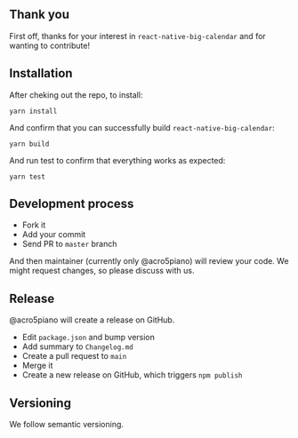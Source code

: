 ## Thank you

First off, thanks for your interest in `react-native-big-calendar` and for wanting to contribute!

## Installation

After cheking out the repo, to install:

```
yarn install
```

And confirm that you can successfully build `react-native-big-calendar`:

```
yarn build
```

And run test to confirm that everything works as expected:

```
yarn test
```

## Development process

- Fork it
- Add your commit
- Send PR to `master` branch

And then maintainer (currently only @acro5piano) will review your code. We might request changes, so please discuss with us.

## Release

@acro5piano will create a release on GitHub.

- Edit `package.json` and bump version
- Add summary to `Changelog.md`
- Create a pull request to `main`
- Merge it
- Create a new release on GitHub, which triggers `npm publish`

## Versioning

We follow semantic versioning.
